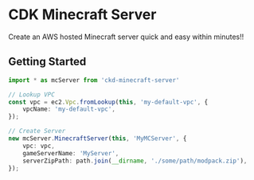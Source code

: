 # CDK Minecraft Server

Create an AWS hosted Minecraft server quick and easy within minutes!!

## Getting Started

```typescript
import * as mcServer from 'ckd-minecraft-server'

// Lookup VPC
const vpc = ec2.Vpc.fromLookup(this, 'my-default-vpc', {
    vpcName: 'my-default-vpc',
});

// Create Server
new mcServer.MinecraftServer(this, 'MyMCServer', {
    vpc: vpc,
    gameServerName: 'MyServer',
    serverZipPath: path.join(__dirname, './some/path/modpack.zip'),
});
```